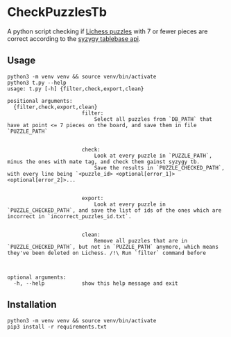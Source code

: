 # CheckPuzzlesTb

A python script checking if [Lichess puzzles](https://database.lichess.org/#puzzles) with 7 or fewer pieces are correct according to the [syzygy tablebase api](https://github.com/niklasf/lila-tablebase).

## Usage

```
python3 -m venv venv && source venv/bin/activate
python3 t.py --help
usage: t.py [-h] {filter,check,export,clean}

positional arguments:
  {filter,check,export,clean}
                        filter: 
                            Select all puzzles from `DB_PATH` that have at point <= 7 pieces on the board, and save them in file `PUZZLE_PATH`
                            
                        
                        check: 
                            Look at every puzzle in `PUZZLE_PATH`, minus the ones with mate tag, and check them gainst syzygy tb.
                            Save the results in `PUZZLE_CHECKED_PATH`, with every line being `<puzzle_id> <optional[error_1]> <optional[error_2]>...
                            
                        
                        export: 
                            Look at every puzzle in `PUZZLE_CHECKED_PATH`, and save the list of ids of the ones which are incorrect in `incorrect_puzzles_id.txt`.
                            
                        
                        clean: 
                            Remove all puzzles that are in `PUZZLE_CHECKED_PATH`, but not in `PUZZLE_PATH` anymore, which means they've been deleted on Lichess. /!\ Run `filter` command before
                            
                        

optional arguments:
  -h, --help            show this help message and exit
```

## Installation

```
python3 -m venv venv && source venv/bin/activate
pip3 install -r requirements.txt
```